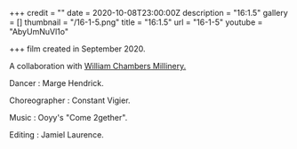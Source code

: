 +++
credit = ""
date = 2020-10-08T23:00:00Z
description = "16:1.5"
gallery = []
thumbnail = "/16-1-5.png"
title = "16:1.5"
url = "16-1-5"
youtube = "AbyUmNuVl1o"

+++
film created in September 2020. 

A collaboration with [William Chambers Millinery.](http://williamchambersmillinery.com/)

Dancer : Marge Hendrick.

Choreographer : Constant Vigier.

Music : Ooyy's "Come 2gether".

Editing : Jamiel Laurence.